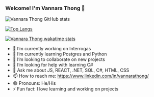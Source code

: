 ### Welcome! I'm Vannara Thong 👋

![Vannara Thong GitHub stats](https://github-readme-stats.vercel.app/api?username=vannara43&count_private=true&show_icons=true&theme=radical)

[![Top Langs](https://github-readme-stats.vercel.app/api/top-langs/?username=vannara43&layout=compact&langs_count=8&theme=radical)](https://github.com/vannara43/)

[![Vannara Thong wakatime stats](https://github-readme-stats.vercel.app/api/wakatime?username=vannara43&theme=radical)](https://github.com/vannara43)

- 🔭 I’m currently working on Interrogas
- 🌱 I’m currently learning Postgres and Python
- 👯 I’m looking to collaborate on new projects
- 🤔 I’m looking for help with learning C#
- 💬 Ask me about JS, REACT, .NET, SQL, C#, HTML, CSS
- 📫 How to reach me: https://www.linkedin.com/in/vannarathong/
- 😄 Pronouns: He/His
- ⚡ Fun fact: I love learning and working on projects
